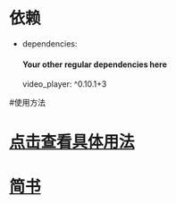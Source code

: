 # 依赖

- dependencies:
  #### Your other regular dependencies here
  video_player: ^0.10.1+3



#使用方法
#  [点击查看具体用法](https://github.com/flutter/plugins/blob/master/packages/video_player/README.md "Heading link")
#  [简书](https://www.jianshu.com/p/caf7e3cd0df6 "Heading link")

